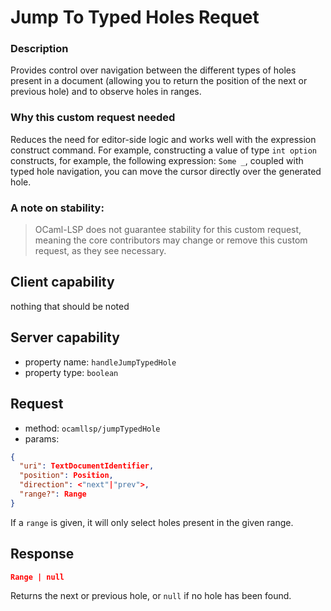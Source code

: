 # Jump To Typed Holes Requet

### Description

Provides control over navigation between the different types of holes
present in a document (allowing you to return the position of the next
or previous hole) and to observe holes in ranges.


### Why this custom request needed

Reduces the need for editor-side logic and works well with the
expression construct command. For example, constructing a value of
type `int option` constructs, for example, the following expression:
`Some _`, coupled with typed hole navigation, you can move the cursor
directly over the generated hole.


### A note on stability: 

> OCaml-LSP does not guarantee stability for this custom request,
> meaning the core contributors may change or remove this custom
> request, as they see necessary.

## Client capability

nothing that should be noted

## Server capability

- property name: `handleJumpTypedHole`
- property type: `boolean`

## Request

- method: `ocamllsp/jumpTypedHole`
- params:

```json
{
  "uri": TextDocumentIdentifier,
  "position": Position,
  "direction": <"next"|"prev">,
  "range?": Range
}
```

If a `range` is given, it will only select holes present in the given
range.

## Response

```json
Range | null
```

Returns the next or previous hole, or `null` if no hole has been
found.

